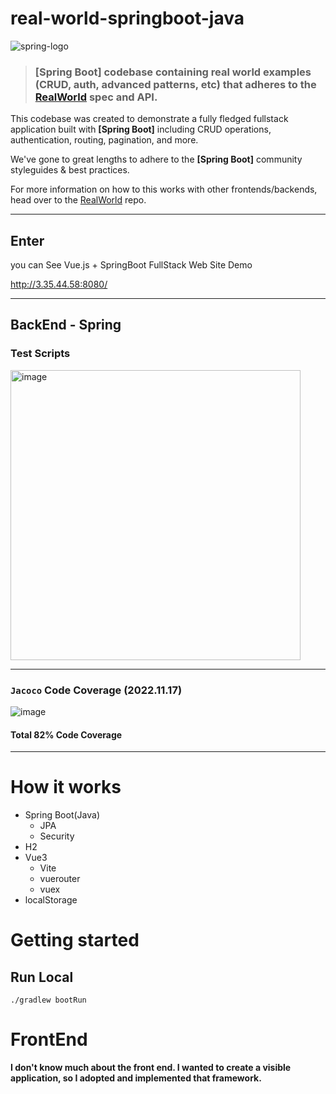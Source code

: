 # real-world-springboot-java

![spring-logo](https://user-images.githubusercontent.com/30401054/190108397-288a1c39-e26b-4657-8951-cd912105bb60.png)

> ### [Spring Boot] codebase containing real world examples (CRUD, auth, advanced patterns, etc) that adheres to the [RealWorld](https://github.com/gothinkster/realworld) spec and API.


This codebase was created to demonstrate a fully fledged fullstack application built with **[Spring Boot]** including CRUD operations, authentication, routing, pagination, and more.

We've gone to great lengths to adhere to the **[Spring Boot]** community styleguides & best practices.

For more information on how to this works with other frontends/backends, head over to the [RealWorld](https://github.com/gothinkster/realworld) repo.

-----

## Enter

you can See Vue.js + SpringBoot FullStack Web Site Demo

<http://3.35.44.58:8080/>

------

## BackEnd - Spring

### Test Scripts

<img width="464" alt="image" src="https://user-images.githubusercontent.com/30401054/201084053-60be024d-0615-40e1-9234-ceb926f402e5.png">

-----

### `Jacoco` Code Coverage (2022.11.17)

![image](https://user-images.githubusercontent.com/30401054/202404202-4c0879b8-a859-4f6a-b8d5-ccf28eef3fd9.png)

#### **Total 82% Code Coverage**

-----

# How it works

- Spring Boot(Java)
  - JPA
  - Security
- H2
- Vue3
    - Vite
    - vuerouter
    - vuex
- localStorage

# Getting started

## Run Local
```shell
./gradlew bootRun
```

# FrontEnd

**I don't know much about the front end. I wanted to create a visible application, so I adopted and implemented that framework.**




